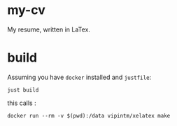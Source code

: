 # my-cv
My resume, written in LaTex.

# build
Assuming you have `docker` installed and `justfile`:

`just build`

this calls : 

`docker run --rm -v $(pwd):/data vipintm/xelatex make`
